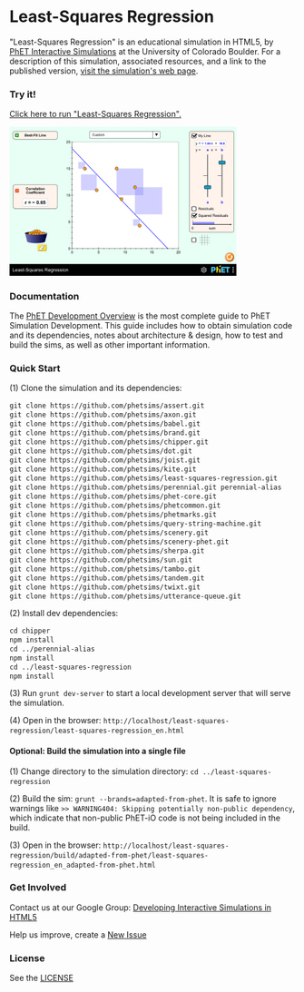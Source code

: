 Least-Squares Regression
=============
"Least-Squares Regression" is an educational simulation in HTML5, by <a href="https://phet.colorado.edu/" target="_blank">PhET
Interactive Simulations</a>
at the University of Colorado Boulder. For a description of this simulation, associated resources, and a link to the
published version,
<a href="https://phet.colorado.edu/en/simulation/least-squares-regression" target="_blank">visit the simulation's web page</a>.

### Try it!

<a href="https://phet.colorado.edu/sims/html/least-squares-regression/latest/least-squares-regression_en.html" target="_blank">Click here to
run "Least-Squares Regression".</a>

<a href="https://phet.colorado.edu/sims/html/least-squares-regression/latest/least-squares-regression_en.html" target="_blank">
<img src="https://raw.githubusercontent.com/phetsims/least-squares-regression/main/assets/least-squares-regression-screenshot.png" alt="Screenshot" style="width: 400px;"/>
</a>

### Documentation

The <a href="https://github.com/phetsims/phet-info/blob/main/doc/phet-development-overview.md" target="_blank">PhET
Development Overview</a> is the most complete guide to PhET Simulation Development. This guide includes how to obtain
simulation code and its dependencies, notes about architecture & design, how to test and build the sims, as well as
other important information.

### Quick Start

(1) Clone the simulation and its dependencies:

```
git clone https://github.com/phetsims/assert.git
git clone https://github.com/phetsims/axon.git
git clone https://github.com/phetsims/babel.git
git clone https://github.com/phetsims/brand.git
git clone https://github.com/phetsims/chipper.git
git clone https://github.com/phetsims/dot.git
git clone https://github.com/phetsims/joist.git
git clone https://github.com/phetsims/kite.git
git clone https://github.com/phetsims/least-squares-regression.git
git clone https://github.com/phetsims/perennial.git perennial-alias
git clone https://github.com/phetsims/phet-core.git
git clone https://github.com/phetsims/phetcommon.git
git clone https://github.com/phetsims/phetmarks.git
git clone https://github.com/phetsims/query-string-machine.git
git clone https://github.com/phetsims/scenery.git
git clone https://github.com/phetsims/scenery-phet.git
git clone https://github.com/phetsims/sherpa.git
git clone https://github.com/phetsims/sun.git
git clone https://github.com/phetsims/tambo.git
git clone https://github.com/phetsims/tandem.git
git clone https://github.com/phetsims/twixt.git
git clone https://github.com/phetsims/utterance-queue.git
```

(2) Install dev dependencies:

```
cd chipper
npm install
cd ../perennial-alias
npm install
cd ../least-squares-regression
npm install
```

(3) Run `grunt dev-server` to start a local development server that will serve the simulation.

(4) Open in the browser: `http://localhost/least-squares-regression/least-squares-regression_en.html`

#### Optional: Build the simulation into a single file

(1) Change directory to the simulation directory: `cd ../least-squares-regression`

(2) Build the sim: `grunt --brands=adapted-from-phet`. It is safe to ignore warnings
like `>> WARNING404: Skipping potentially non-public dependency`, which indicate that non-public PhET-iO code is not
being included in the build.

(3) Open in the
browser: `http://localhost/least-squares-regression/build/adapted-from-phet/least-squares-regression_en_adapted-from-phet.html`

### Get Involved

Contact us at our Google
Group: <a href="http://groups.google.com/forum/#!forum/developing-interactive-simulations-in-html5" target="_blank">
Developing Interactive Simulations in HTML5</a>

Help us improve, create a <a href="http://github.com/phetsims/least-squares-regression/issues/new" target="_blank">New Issue</a>

### License

See the <a href="https://github.com/phetsims/least-squares-regression/blob/main/LICENSE" target="_blank">LICENSE</a>
